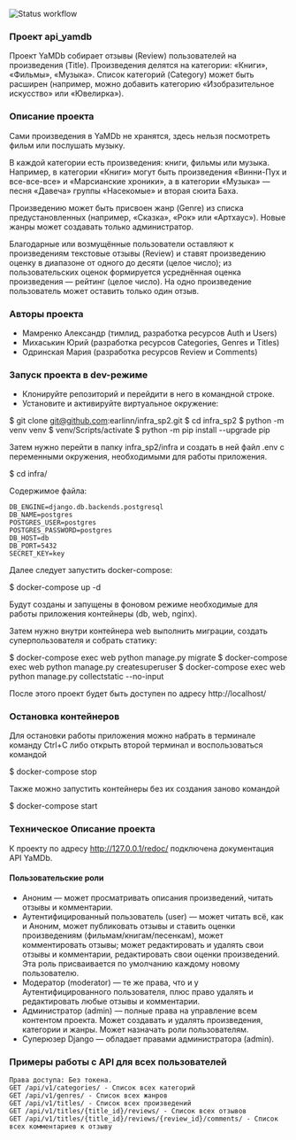 ![Status workflow](https://github.com/Mamrenko-Alex/yamdb_final/actions/workflows/main.yml/badge.svg)

### Проект api_yamdb

Проект YaMDb собирает отзывы (Review) пользователей на произведения (Title). Произведения делятся на категории: «Книги», «Фильмы», «Музыка». Список категорий (Category) может быть расширен (например, можно добавить категорию «Изобразительное искусство» или «Ювелирка»).

### Описание проекта

Сами произведения в YaMDb не хранятся, здесь нельзя посмотреть фильм или послушать музыку.

В каждой категории есть произведения: книги, фильмы или музыка. Например, в категории «Книги» могут быть произведения «Винни-Пух и все-все-все» и «Марсианские хроники», а в категории «Музыка» — песня «Давеча» группы «Насекомые» и вторая сюита Баха.

Произведению может быть присвоен жанр (Genre) из списка предустановленных (например, «Сказка», «Рок» или «Артхаус»). Новые жанры может создавать только администратор.

Благодарные или возмущённые пользователи оставляют к произведениям текстовые отзывы (Review) и ставят произведению оценку в диапазоне от одного до десяти (целое число); из пользовательских оценок формируется усреднённая оценка произведения — рейтинг (целое число). На одно произведение пользователь может оставить только один отзыв.

### Авторы проекта

- Мамренко Александр (тимлид, разработка ресурсов Auth и Users)
- Михаськин Юрий (разработка ресурсов Categories, Genres и Titles)
- Одринская Мария (разработка ресурсов Review и Comments)

### Запуск проекта в dev-режиме

- Клонируйте репозиторий и перейдити в него в командной строке.
- Установите и активируйте виртуальное окружение:

$ git clone git@github.com:earlinn/infra_sp2.git
$ cd infra_sp2
$ python -m venv venv
$ venv/Scripts/activate
$ python -m pip install --upgrade pip

Затем нужно перейти в папку infra_sp2/infra и создать в ней файл .env с 
переменными окружения, необходимыми для работы приложения.

$ cd infra/

Содержимое файла:

```
DB_ENGINE=django.db.backends.postgresql
DB_NAME=postgres
POSTGRES_USER=postgres
POSTGRES_PASSWORD=postgres
DB_HOST=db
DB_PORT=5432
SECRET_KEY=key
```

Далее следует запустить docker-compose: 

$ docker-compose up -d <name>

Будут созданы и запущены в фоновом режиме необходимые для работы приложения контейнеры (db, web, nginx).

Затем нужно внутри контейнера web выполнить миграции, создать 
суперпользователя и собрать статику:

$ docker-compose exec web python manage.py migrate
$ docker-compose exec web python manage.py createsuperuser
$ docker-compose exec web python manage.py collectstatic --no-input

После этого проект будет быть доступен по адресу http://localhost/

### Остановка контейнеров

Для остановки работы приложения можно набрать в терминале команду Ctrl+C 
либо открыть второй терминал и воспользоваться командой

$ docker-compose stop 

Также можно запустить контейнеры без их создания заново командой

$ docker-compose start 

### Техническое  Описание проекта

К проекту по адресу http://127.0.0.1/redoc/ подключена документация API YaMDb.

#### Пользовательские роли

  - Аноним — может просматривать описания произведений, читать отзывы и комментарии.
  - Аутентифицированный пользователь (user) — может читать всё, как и Аноним, может публиковать отзывы и ставить оценки произведениям (фильмам/книгам/песенкам), может комментировать отзывы; может редактировать и удалять свои отзывы и комментарии, редактировать свои оценки произведений. Эта роль присваивается по умолчанию каждому новому пользователю.
  - Модератор (moderator) — те же права, что и у Аутентифицированного пользователя, плюс право удалять и редактировать любые отзывы и комментарии.
  - Администратор (admin) — полные права на управление всем контентом проекта. Может создавать и удалять произведения, категории и жанры. Может назначать роли пользователям.
  - Суперюзер Django — обладает правами администратора (admin).

### Примеры работы с API для всех пользователей
```
Права доступа: Без токена.
GET /api/v1/categories/ - Список всех категорий
GET /api/v1/genres/ - Список всех жанров
GET /api/v1/titles/ - Список всех произведений
GET /api/v1/titles/{title_id}/reviews/ - Список всех отзывов
GET /api/v1/titles/{title_id}/reviews/{review_id}/comments/ - Список всех комментариев к отзыву
